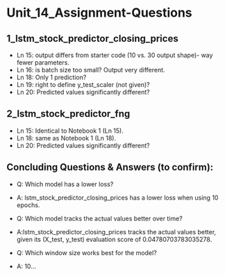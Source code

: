 # Unit_14_Assignment-Questions

## 1_lstm_stock_predictor_closing_prices 
* Ln 15: output differs from starter code (10 vs. 30 output shape)- way fewer parameters. 
* Ln 16: is batch size too small? Output very different. 
* Ln 18: Only 1 prediction? 
* Ln 19: right to define y_test_scaler (not given)? 
* Ln 20: Predicted values significantly different? 

## 2_lstm_stock_predictor_fng
* Ln 15: Identical to Notebook 1 (Ln 15). 
* Ln 18: same as Notebook 1 (Ln 18). 
* Ln 20: Predicted values significantly different? 


## Concluding Questions & Answers (to confirm): 
* Q: Which model has a lower loss?
* A: lstm_stock_predictor_closing_prices has a lower loss when using 10 epochs. 

* Q: Which model tracks the actual values better over time?
* A:lstm_stock_predictor_closing_prices tracks the actual values better, given its (X_test,  y_test) evaluation score of 0.04780703783035278. 

* Q: Which window size works best for the model?
* A: 10... 
